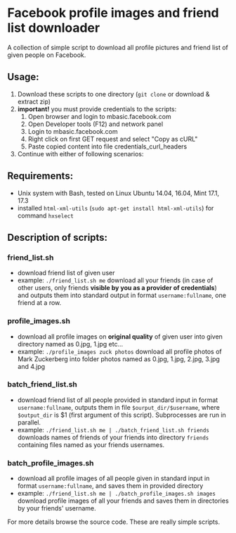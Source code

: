 

Facebook profile images and friend list downloader
====================

A collection of simple script to download all profile pictures and friend list of given people on Facebook.

Usage:
-----

1. Download these scripts to one directory (`git clone` or download & extract zip)
2. **important!** you must provide credentials to the scripts:
	1. Open browser and login to mbasic.facebook.com
	2. Open Developer tools (F12) and network panel
	3. Login to mbasic.facebook.com
	4. Right click on first GET request and select "Copy as cURL"
	5. Paste copied content into file credentials_curl_headers
3. Continue with either of following scenarios:

Requirements:
-----------

 - Unix system with Bash, tested on Linux Ubuntu 14.04, 16.04, Mint 17.1, 17.3
 - installed `html-xml-utils` (`sudo apt-get install html-xml-utils`) for command `hxselect`


Description of scripts:
-------------------------

### friend_list.sh
- download friend list of given user
- example:  `./friend_list.sh me` download all your friends (in case of other users, only friends **visible by you as a provider of credentials**) and outputs them into standard output in format `username:fullname`, one friend at a row.


### profile_images.sh
 - download all profile images on **original quality** of given user into given directory named as 0.jpg, 1.jpg etc...
 -  example: `./profile_images zuck photos` download all profile photos of Mark Zuckerberg into folder photos named as 0.jpg, 1.jpg, 2.jpg, 3.jpg and 4.jpg

### batch_friend_list.sh
- download friend list of all people provided in standard input in format `username:fullname`, outputs them in file `$ourput_dir/$username`, where `$output_dir` is $1 (first argument of this script). Subprocesses are run in parallel.
- example: `./friend_list.sh me | ./batch_friend_list.sh friends` downloads names of friends of your friends into directory `friends` containing files named as your friends usernames.

### batch_profile_images.sh
- download all profile images of all people given in standard input in format `username:fullname`, and saves them in provided directory
- example: `./friend_list.sh me | ./batch_profile_images.sh images` download profile images of all your friends and saves them in directories by your friends' username.

For more details browse the source code. These are really simple scripts.
